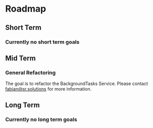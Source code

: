 # Roadmap


## Short Term

### Currently no short term goals


## Mid Term

### General Refactoring
The goal is to refactor the BackgroundTasks Service. Please contact fabian@sr.solutions for more information.


## Long Term

### Currently no long term goals

